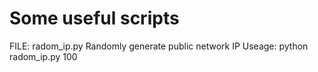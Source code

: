 Some useful scripts
===================================  

FILE:  radom_ip.py
       Randomly generate public network IP
Useage:
       python radom_ip.py  100   
